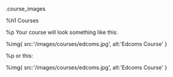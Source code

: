 
.course_images


%h1 Courses

%p Your course will look something like this:

%img{ src:'/images/courses/edcoms.jpg', alt:'Edcoms Course' }

%p or this:

%img{ src:'/images/courses/edcoms.jpg', alt:'Edcoms Course' }
